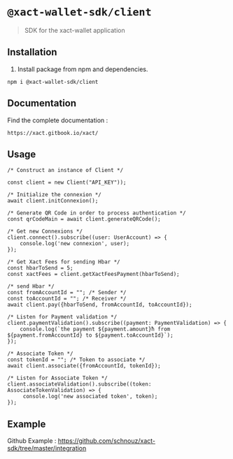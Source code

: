 # `@xact-wallet-sdk/client`

> SDK for the xact-wallet application

## Installation

1. Install package from npm and dependencies.

`npm i @xact-wallet-sdk/client`

## Documentation

Find the complete documentation :

`https://xact.gitbook.io/xact/`

## Usage

```
/* Construct an instance of Client */

const client = new Client("API_KEY"));

/* Initialize the connexion */
await client.initConnexion();

/* Generate QR Code in order to process authentication */
const qrCodeMain = await client.generateQRCode();

/* Get new Connexions */
client.connect().subscribe((user: UserAccount) => {
    console.log('new connexion', user);
});

/* Get Xact Fees for sending Hbar */
const hbarToSend = 5;
const xactFees = client.getXactFeesPayment(hbarToSend);

/* send Hbar */
const fromAccountId = ""; /* Sender */
const toAccountId = ""; /* Receiver */
await client.pay({hbarToSend, fromAccountId, toAccountId});

/* Listen for Payment validation */
client.paymentValidation().subscribe((payment: PaymentValidation) => {
    console.log(`the payment ${payment.amount}ħ from ${payment.fromAccountId} to ${payment.toAccountId}`);
});

/* Associate Token */
const tokenId = ""; /* Token to associate */
await client.associate({fromAccountId, tokenId});

/* Listen for Associate Token */
client.associateValidation().subscribe((token: AssociateTokenValidation) => {
     console.log('new associated token', token);
});

```

## Example

Github Example : <https://github.com/schnouz/xact-sdk/tree/master/integration>
